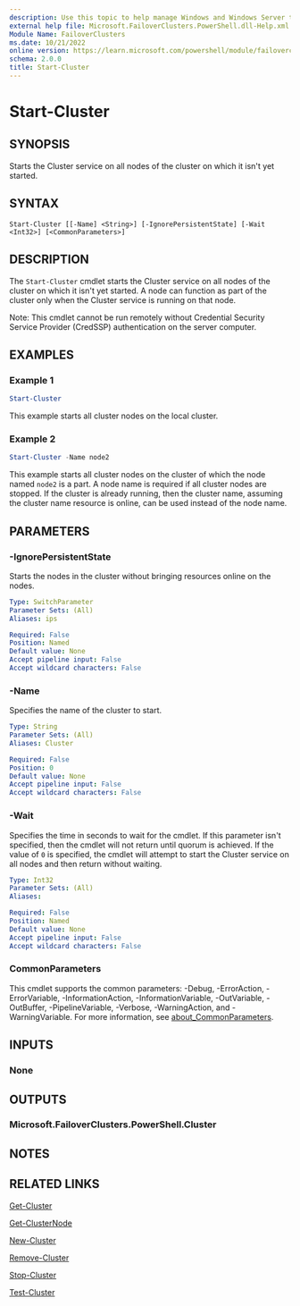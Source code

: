 ```yaml
---
description: Use this topic to help manage Windows and Windows Server technologies with Windows PowerShell.
external help file: Microsoft.FailoverClusters.PowerShell.dll-Help.xml
Module Name: FailoverClusters
ms.date: 10/21/2022
online version: https://learn.microsoft.com/powershell/module/failoverclusters/start-cluster?view=windowsserver2025-ps&wt.mc_id=ps-gethelp
schema: 2.0.0
title: Start-Cluster
---
```


# Start-Cluster

## SYNOPSIS
Starts the Cluster service on all nodes of the cluster on which it isn't yet started.

## SYNTAX

```
Start-Cluster [[-Name] <String>] [-IgnorePersistentState] [-Wait <Int32>] [<CommonParameters>]
```

## DESCRIPTION

The `Start-Cluster` cmdlet starts the Cluster service on all nodes of the cluster on which it isn't
yet started. A node can function as part of the cluster only when the Cluster service is running on
that node.

Note: This cmdlet cannot be run remotely without Credential Security Service Provider (CredSSP)
authentication on the server computer.

## EXAMPLES

### Example 1

```powershell
Start-Cluster
```

This example starts all cluster nodes on the local cluster.

### Example 2

```powershell
Start-Cluster -Name node2
```

This example starts all cluster nodes on the cluster of which the node named `node2` is a part. A
node name is required if all cluster nodes are stopped. If the cluster is already running, then the
cluster name, assuming the cluster name resource is online, can be used instead of the node name.

## PARAMETERS

### -IgnorePersistentState

Starts the nodes in the cluster without bringing resources online on the nodes.

```yaml
Type: SwitchParameter
Parameter Sets: (All)
Aliases: ips

Required: False
Position: Named
Default value: None
Accept pipeline input: False
Accept wildcard characters: False
```

### -Name

Specifies the name of the cluster to start.

```yaml
Type: String
Parameter Sets: (All)
Aliases: Cluster

Required: False
Position: 0
Default value: None
Accept pipeline input: False
Accept wildcard characters: False
```

### -Wait

Specifies the time in seconds to wait for the cmdlet. If this parameter isn't specified, then the
cmdlet will not return until quorum is achieved. If the value of `0` is specified, the cmdlet will
attempt to start the Cluster service on all nodes and then return without waiting.

```yaml
Type: Int32
Parameter Sets: (All)
Aliases:

Required: False
Position: Named
Default value: None
Accept pipeline input: False
Accept wildcard characters: False
```

### CommonParameters

This cmdlet supports the common parameters: -Debug, -ErrorAction, -ErrorVariable,
-InformationAction, -InformationVariable, -OutVariable, -OutBuffer, -PipelineVariable, -Verbose,
-WarningAction, and -WarningVariable. For more information, see
[about_CommonParameters](https://go.microsoft.com/fwlink/?LinkID=113216).

## INPUTS

### None

## OUTPUTS

### Microsoft.FailoverClusters.PowerShell.Cluster

## NOTES

## RELATED LINKS

[Get-Cluster](./Get-Cluster.md)

[Get-ClusterNode](./Get-ClusterNode.md)

[New-Cluster](./New-Cluster.md)

[Remove-Cluster](./Remove-Cluster.md)

[Stop-Cluster](./Stop-Cluster.md)

[Test-Cluster](./Test-Cluster.md)
